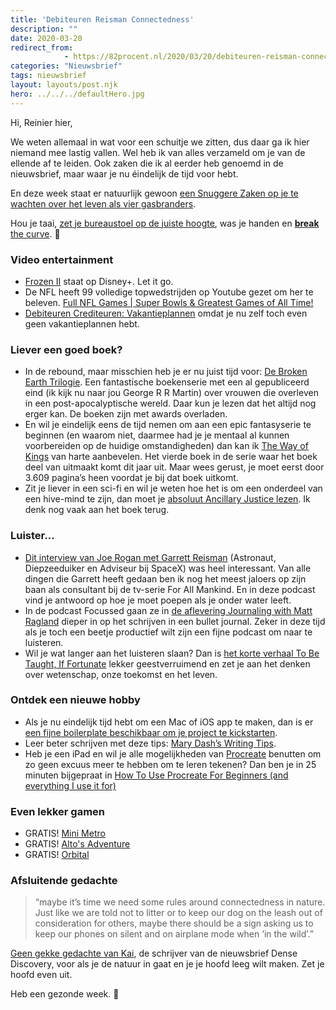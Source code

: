 ```yaml
---
title: 'Debiteuren Reisman Connectedness'
description: ""
date: 2020-03-20
redirect_from: 
            - https://82procent.nl/2020/03/20/debiteuren-reisman-connectedness/
categories: "Nieuwsbrief"
tags: nieuwsbrief	
layout: layouts/post.njk
hero: ../../../defaultHero.jpg
---
```

<!-- wp:paragraph -->

Hi, Reinier hier,

<!-- /wp:paragraph -->

<!-- wp:paragraph -->

We weten allemaal in wat voor een schuitje we zitten, dus daar ga ik hier niemand mee lastig vallen. Wel heb ik van alles verzameld om je van de ellende af te leiden. Ook zaken die ik al eerder heb genoemd in de nieuwsbrief, maar waar je nu éindelijk de tijd voor hebt.

<!-- /wp:paragraph -->

<!-- wp:paragraph -->

En deze week staat er natuurlijk gewoon [een Snuggere Zaken op je te wachten over het leven als vier gasbranders](https://www.snuggerezaken.nl/19).

<!-- /wp:paragraph -->

<!-- wp:paragraph -->

Hou je taai, [zet je bureaustoel op de juiste hoogte](https://www.youtube.com/watch?v=F8_ME4VwTiw), was je handen en [**break** the curve](https://medium.com/@joschabach/flattening-the-curve-is-a-deadly-delusion-eea324fe9727). 🖖

<!-- /wp:paragraph -->

<!-- wp:heading {"level":3} -->

### Video entertainment

<!-- /wp:heading -->

<!-- wp:list -->

- [Frozen II](https://www.imdb.com/title/tt4520988/) staat op Disney+. Let it go.
- De NFL heeft 99 volledige topwedstrijden op Youtube gezet om her te beleven. [Full NFL Games | Super Bowls & Greatest Games of All Time!](https://www.youtube.com/playlist?list=PLRdw3IjKY2gljzUFGcwPcxF0jTM-GVcjc)
- [Debiteuren Crediteuren: Vakantieplannen](https://www.youtube.com/watch?v=wrItcbpLaAA) omdat je nu zelf toch even geen vakantieplannen hebt.

<!-- /wp:list -->

<!-- wp:heading {"level":3} -->

### Liever een goed boek?

<!-- /wp:heading -->

<!-- wp:list -->

- In de rebound, maar misschien heb je er nu juist tijd voor: [De Broken Earth Trilogie](https://www.goodreads.com/series/112296-the-broken-earth). Een fantastische boekenserie met een al gepubliceerd eind (ik kijk nu naar jou George R R Martin) over vrouwen die overleven in een post-apocalyptische wereld. Daar kun je lezen dat het altijd nog erger kan. De boeken zijn met awards overladen.
- En wil je eindelijk eens de tijd nemen om aan een epic fantasyserie te beginnen (en waarom niet, daarmee had je je mentaal al kunnen voorbereiden op de huidige omstandigheden) dan kan ik [The Way of Kings](https://www.goodreads.com/book/show/7235533-the-way-of-kings) van harte aanbevelen. Het vierde boek in de serie waar het boek deel van uitmaakt komt dit jaar uit. Maar wees gerust, je moet eerst door 3.609 pagina’s heen voordat je bij dat boek uitkomt.
- Zit je liever in een sci-fi en wil je weten hoe het is om een onderdeel van een hive-mind te zijn, dan moet je [absoluut Ancillary Justice lezen](https://www.goodreads.com/book/show/17333324-ancillary-justice). Ik denk nog vaak aan het boek terug.

<!-- /wp:list -->

<!-- wp:heading {"level":3} -->

### Luister…

<!-- /wp:heading -->

<!-- wp:list -->

- [Dit interview van Joe Rogan met Garrett Reisman](https://castro.fm/episode/eeLUru) (Astronaut, Diepzeeduiker en Adviseur bij SpaceX) was heel interessant. Van alle dingen die Garrett heeft gedaan ben ik nog het meest jaloers op zijn baan als consultant bij de tv-serie For All Mankind. En in deze podcast vind je antwoord op hoe je moet poepen als je onder water leeft.
- In de podcast Focussed gaan ze in [de aflevering Journaling with Matt Ragland](https://castro.fm/episode/pl7JVI) dieper in op het schrijven in een bullet journal. Zeker in deze tijd als je toch een beetje productief wilt zijn een fijne podcast om naar te luisteren.
- Wil je wat langer aan het luisteren slaan? Dan is [het korte verhaal To Be Taught, If Fortunate](https://www.amazon.com/To-Be-Taught-If-Fortunate/dp/B07V5WYHWL) lekker geestverruimend en zet je aan het denken over wetenschap, onze toekomst en het leven.

<!-- /wp:list -->

<!-- wp:heading {"level":3} -->

### Ontdek een nieuwe hobby

<!-- /wp:heading -->

<!-- wp:list -->

- Als je nu eindelijk tijd hebt om een Mac of iOS app te maken, dan is er [een fijne boilerplate beschikbaar om je project te kickstarten](https://tyler.io/default-app-for-mac-ios/).
- Leer beter schrijven met deze tips: [Mary Dash’s Writing Tips](https://plainlanguage.gov/resources/articles/dash-writing-tips/).
- Heb je een iPad en wil je alle mogelijkheden van [Procreate](https://procreate.art) benutten om zo geen excuus meer te hebben om te leren tekenen? Dan ben je in 25 minuten bijgepraat in [How To Use Procreate For Beginners (and everything I use it for)](https://www.youtube.com/watch?v=IukcE3Q-noY)

<!-- /wp:list -->

<!-- wp:heading {"level":3} -->

### Even lekker gamen

<!-- /wp:heading -->

<!-- wp:list -->

- GRATIS! [Mini Metro](http://old.dinopoloclub.com/minimetro/)
- GRATIS! [‎Alto's Adventure](https://apps.apple.com/us/app/altos-adventure/id950812012)
- GRATIS! [‎Orbital](https://apps.apple.com/us/app/orbital/id324012853)

<!-- /wp:list -->

<!-- wp:heading {"level":3} -->

### Afsluitende gedachte

<!-- /wp:heading -->

<!-- wp:quote -->

> “maybe it’s time we need some rules around connectedness in nature. Just like we are told not to litter or to keep our dog on the leash out of consideration for others, maybe there should be a sign asking us to keep our phones on silent and on airplane mode when ‘in the wild’.”

<!-- /wp:quote -->

<!-- wp:paragraph -->

[Geen gekke gedachte van Kai](https://www.densediscovery.com/archive/75/), de schrijver van de nieuwsbrief Dense Discovery, voor als je de natuur in gaat en je je hoofd leeg wilt maken. Zet je hoofd even uit.

<!-- /wp:paragraph -->

<!-- wp:paragraph -->

Heb een gezonde week. 👋

<!-- /wp:paragraph -->

<!-- wp:block {"ref":214} /-->
